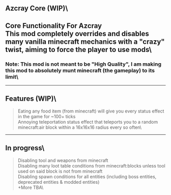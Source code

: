 ## Azcray Core (WIP)\
Core Functionality For Azcray\
This mod completely overrides and disables many vanilla minecraft mechanics with a "crazy" twist, aiming to force the player to use mods\
---
### Note: This mod is not meant to be "High Quality", I am making this mod to absolutely munt minecraft (the gameplay) to its limit\
---
## Features (WIP)\
> Eating any food item (from minecraft) will give you every status effect in the game for ~100+ ticks\
> Annoying teleportation status effect that teleports you to a random minecraft:air block within a 16x16x16 radius every so often\
---
## In progress\
> Disabling tool and weapons from minecraft\
> Disabling many loot table conditions from minecraft:blocks unless tool used on said block is not from minecraft\
> Disabling spawn conditions for all entities (including boss entities, deprecated entities & modded entities)\
> +More TBA\
